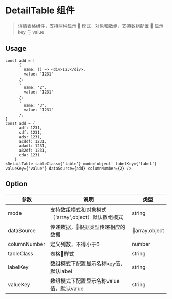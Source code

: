 # DetailTable 组件

> 详情表格组件，支持两种显示  模式，对象和数组，支持数组配置  显示 key 与 value

## Usage

```
const add = [
      {
        name: () => <div>123</div>,
        value: '1231'
      },
      {
        name: '2',
        value: '1231'
      },
      {
        name: '3',
        value: '1231'
      },
]
const add = {
      adf: 1231,
      sdf: 1231,
      ads: 1231,
      acddf: 1231,
      adadf: 1231,
      a32df: 1231,
      cda: 1231
    }
<DetailTable tableClass={'table'} mode='object' labelKey={'label'} valueKey={'value'} dataSource={add} columnNumber={2} />

```

## Option

| 参数 | 说明 | 类型 |
| - | - | - |
|mode|支持数组模式和对象模式（'array',object）默认数组模式|string
|dataSource|传递数据，根据类型传递相应的数据|array,object|
|columnNumber|定义列数，不得小于0|number|
|tableClass|表格样式|string|
|labelKey|数组模式下配置显示名称key值，默认label|string|
|valueKey|数组模式下配置显示名称value值，默认value|string|
